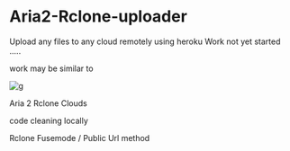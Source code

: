 # Aria2-Rclone-uploader


Upload any files to any cloud remotely using heroku
Work not yet started .....

work may be similar to 


![g](https://raw.githubusercontent.com/developeranaz/URL-TO-MEGA-HEROKU/main/Demo-example-images-1/Screenshot_20210430_195431.jpg)

Aria 2 Rclone Clouds

code cleaning locally

Rclone Fusemode / Public Url method 
